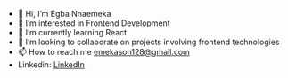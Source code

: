 - 👋 Hi, I’m Egba Nnaemeka
- 👀 I’m interested in Frontend Development
- 🌱 I’m currently learning React
- 💞️ I’m looking to collaborate on projects involving frontend technologies
- 📫 How to reach me emekason128@gmail.com
- Linkedin: [LinkedIn](https://www.linkedin.com/in/egba-nnaemeka-2192b7235/)

<!---
egba001/egba001 is a ✨ special ✨ repository because its `README.md` (this file) appears on your GitHub profile.
You can click the Preview link to take a look at your changes.
--->

